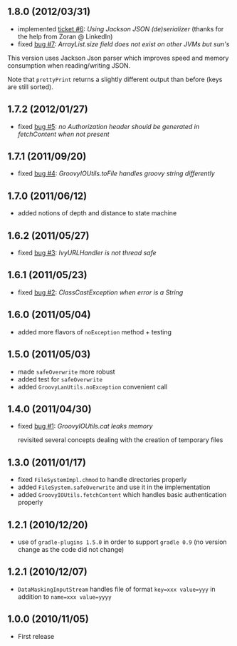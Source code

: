 1.8.0 (2012/03/31)
------------------
* implemented [ticket #6](https://github.com/linkedin/linkedin-utils/issues/6): _Using Jackson JSON (de)serializer_ (thanks for the help from Zoran @ LinkedIn)
* fixed [bug #7](https://github.com/linkedin/linkedin-utils/issues/7): _ArrayList.size field does not exist on other JVMs but sun's_

This version uses Jackson Json parser which improves speed and memory consumption when reading/writing JSON.

Note that ``prettyPrint`` returns a slightly different output than before (keys are still sorted).

1.7.2 (2012/01/27)
------------------
* fixed [bug #5](https://github.com/linkedin/linkedin-utils/issues/5): _no Authorization header should be generated in fetchContent when not present_

1.7.1 (2011/09/20)
------------------
* fixed [bug #4](https://github.com/linkedin/linkedin-utils/issues/4): _GroovyIOUtils.toFile handles groovy string differently_

1.7.0 (2011/06/12)
------------------
* added notions of depth and distance to state machine

1.6.2 (2011/05/27)
------------------
* fixed [bug #3](https://github.com/linkedin/linkedin-utils/issues/3): _IvyURLHandler is not thread safe_

1.6.1 (2011/05/23)
------------------
* fixed [bug #2](https://github.com/linkedin/linkedin-utils/issues/2): _ClassCastException when error is a String_

1.6.0 (2011/05/04)
------------------
* added more flavors of `noException` method + testing

1.5.0 (2011/05/03)
------------------
* made `safeOverwrite` more robust
* added test for `safeOverwrite`
* added `GroovyLanUtils.noException` convenient call

1.4.0 (2011/04/30)
------------------
* fixed [bug #1](https://github.com/linkedin/linkedin-utils/issues/1): _GroovyIOUtils.cat leaks memory_

  revisited several concepts dealing with the creation of temporary files 

1.3.0 (2011/01/17)
------------------
* fixed `FileSystemImpl.chmod` to handle directories properly
* added `FileSystem.safeOverwrite` and use it in the implementation
* added `GroovyIOUtils.fetchContent` which handles basic authentication properly

1.2.1 (2010/12/20)
------------------
* use of `gradle-plugins 1.5.0` in order to support `gradle 0.9` (no version change as the code did not change)

1.2.1 (2010/12/07)
------------------
* `DataMaskingInputStream` handles file of format `key=xxx value=yyy` in addition to `name=xxx value=yyyy`

1.0.0 (2010/11/05)
------------------
* First release